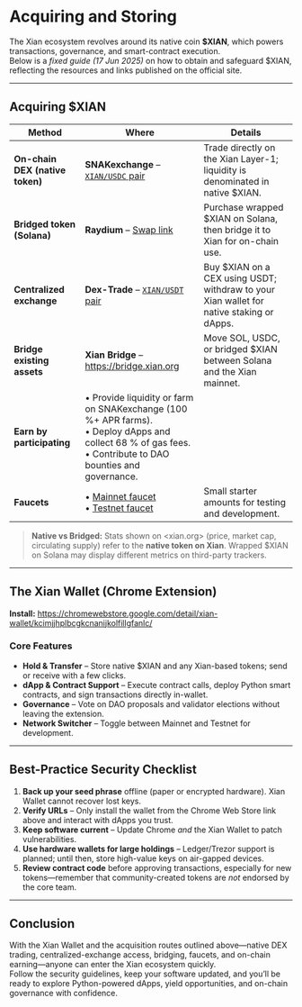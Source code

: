 # Acquiring and Storing

The Xian ecosystem revolves around its native coin **$XIAN**, which powers transactions, governance, and smart-contract execution.  
Below is a *fixed guide (17 Jun 2025)* on how to obtain and safeguard $XIAN, reflecting the resources and links published on the official site.

---

## **Acquiring $XIAN**

| Method | Where | Details |
|--------|-------|---------|
| **On-chain DEX (native token)** | **SNAKexchange** – [`XIAN/USDC` pair](https://snakexchange.org/pairs/) | Trade directly on the Xian Layer-1; liquidity is denominated in native $XIAN. |
| **Bridged token (Solana)** | **Raydium** – [Swap link](https://raydium.io/swap/?inputMint=sol&outputMint=GnaXkbmMV1zGK6bRCQnM9Jd6Jv2Hjw5b2PFVBaKEE5At) | Purchase wrapped $XIAN on Solana, then bridge it to Xian for on-chain use. |
| **Centralized exchange** | **Dex-Trade** – [`XIAN/USDT` pair](https://dex-trade.com/spot/trading/XIAN_USDT) | Buy $XIAN on a CEX using USDT; withdraw to your Xian wallet for native staking or dApps. |
| **Bridge existing assets** | **Xian Bridge** – <https://bridge.xian.org> | Move SOL, USDC, or bridged $XIAN between Solana and the Xian mainnet. |
| **Earn by participating** | • Provide liquidity or farm on SNAKexchange (100 %+ APR farms).<br>• Deploy dApps and collect 68 % of gas fees.<br>• Contribute to DAO bounties and governance. |
| **Faucets** | • [Mainnet faucet](https://xian-faucet-mainnet.poc.workers.dev/)<br>• [Testnet faucet](https://xian-faucet.poc.workers.dev/) | Small starter amounts for testing and development. |

> **Native vs Bridged:** Stats shown on <xian.org> (price, market cap, circulating supply) refer to the **native token on Xian**. Wrapped $XIAN on Solana may display different metrics on third-party trackers.

---

## **The Xian Wallet (Chrome Extension)**

**Install:** <https://chromewebstore.google.com/detail/xian-wallet/kcimjjhplbcgkcnanijkolfillgfanlc/>

### Core Features
* **Hold & Transfer** – Store native $XIAN and any Xian-based tokens; send or receive with a few clicks.  
* **dApp & Contract Support** – Execute contract calls, deploy Python smart contracts, and sign transactions directly in-wallet.  
* **Governance** – Vote on DAO proposals and validator elections without leaving the extension.  
* **Network Switcher** – Toggle between Mainnet and Testnet for development.

---

## **Best-Practice Security Checklist**

1. **Back up your seed phrase** offline (paper or encrypted hardware). Xian Wallet cannot recover lost keys.  
2. **Verify URLs** – Only install the wallet from the Chrome Web Store link above and interact with dApps you trust.  
3. **Keep software current** – Update Chrome *and* the Xian Wallet to patch vulnerabilities.  
4. **Use hardware wallets for large holdings** – Ledger/Trezor support is planned; until then, store high-value keys on air-gapped devices.  
5. **Review contract code** before approving transactions, especially for new tokens—remember that community-created tokens are *not* endorsed by the core team.

---

## Conclusion

With the Xian Wallet and the acquisition routes outlined above—native DEX trading, centralized-exchange access, bridging, faucets, and on-chain earning—anyone can enter the Xian ecosystem quickly.  
Follow the security guidelines, keep your software updated, and you’ll be ready to explore Python-powered dApps, yield opportunities, and on-chain governance with confidence.
